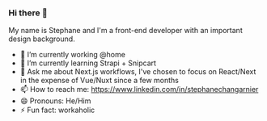 ### Hi there 👋

My name is Stephane and I'm a front-end developer with an important design background.

- 🔭 I’m currently working @home
- 🌱 I’m currently learning Strapi + Snipcart
- 💬 Ask me about Next.js workflows, I've chosen to focus on React/Next in the expense of Vue/Nuxt since a few months
- 📫 How to reach me: https://www.linkedin.com/in/stephanechangarnier
- 😄 Pronouns: He/Him
- ⚡ Fun fact: workaholic

